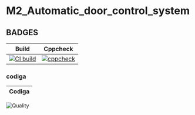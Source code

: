 # M2_Automatic_door_control_system
## BADGES
| Build	| Cppcheck |
|---|---|
|[![CI build](https://github.com/AnilSAski/M2_Automatic_door_control_system/actions/workflows/Build_CI.yml/badge.svg)](https://github.com/AnilSAski/M2_Automatic_door_control_system/actions/workflows/Build_CI.yml)|[![cppcheck](https://github.com/AnilSAski/M2_Automatic_door_control_system/actions/workflows/cppcheck.yml/badge.svg)](https://github.com/AnilSAski/M2_Automatic_door_control_system/actions/workflows/cppcheck.yml)|
### codiga
| Codiga |
|---|
![Quality](https://api.codiga.io/project/33021/status/svg)
